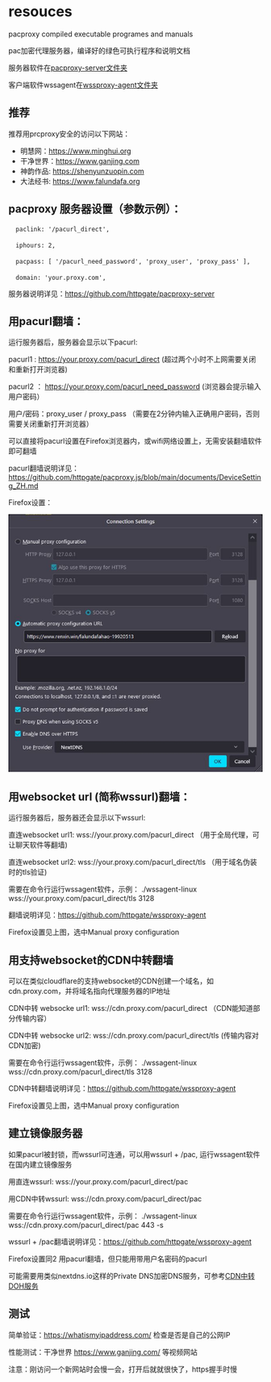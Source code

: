 # resouces

pacproxy compiled executable programes and manuals

pac加密代理服务器，编译好的绿色可执行程序和说明文档

服务器软件在[pacproxy-server文件夹](pacproxy-server)

客户端软件wssagent在[wssproxy-agent文件夹](wssproxy-agent)


## 推荐

推荐用prcproxy安全的访问以下网站：
* 明慧网：https://www.minghui.org
* 干净世界：https://www.ganjing.com
* 神韵作品: https://shenyunzuopin.com
* 大法经书: https://www.falundafa.org


## pacproxy 服务器设置（参数示例）：

```
  paclink: '/pacurl_direct',

  iphours: 2,
  
  pacpass: [ '/pacurl_need_password', 'proxy_user', 'proxy_pass' ],
  
  domain: 'your.proxy.com',
```
服务器说明详见：https://github.com/httpgate/pacproxy-server


## 用pacurl翻墙：

运行服务器后，服务器会显示以下pacurl:

pacurl1 :  https://your.proxy.com/pacurl_direct         (超过两个小时不上网需要关闭和重新打开浏览器)

pacurl2 ： https://your.proxy.com/pacurl_need_password  (浏览器会提示输入用户密码）

   用户/密码：proxy_user / proxy_pass  （需要在2分钟内输入正确用户密码，否则需要关闭重新打开浏览器）


可以直接将pacurl设置在Firefox浏览器内，或wifi网络设置上，无需安装翻墙软件即可翻墙

pacurl翻墙说明详见： https://github.com/httpgate/pacproxy.js/blob/main/documents/DeviceSetting_ZH.md

Firefox设置：

![Firefox设置图](Firefox.JPG)


## 用websocket url (简称wssurl)翻墙：

运行服务器后，服务器还会显示以下wssurl:

直连websocket url1:  wss://your.proxy.com/pacurl_direct   （用于全局代理，可让聊天软件等翻墙)

直连websocket url2:  wss://your.proxy.com/pacurl_direct/tls  （用于域名伪装时的tls验证)


需要在命令行运行wssagent软件，示例： ./wssagent-linux  wss://your.proxy.com/pacurl_direct/tls  3128

翻墙说明详见：https://github.com/httpgate/wssproxy-agent

Firefox设置见上图，选中Manual proxy configuration


## 用支持websocket的CDN中转翻墙

可以在类似cloudflare的支持websocket的CDN创建一个域名，如cdn.proxy.com，并将域名指向代理服务器的IP地址

CDN中转 websocke url1:   wss://cdn.proxy.com/pacurl_direct   （CDN能知道部分传输内容）

CDN中转 websocke url2:   wss://cdn.proxy.com/pacurl_direct/tls   (传输内容对CDN加密)


需要在命令行运行wssagent软件，示例： ./wssagent-linux  wss://cdn.proxy.com/pacurl_direct/tls  3128

CDN中转翻墙说明详见：https://github.com/httpgate/wssproxy-agent

Firefox设置见上图，选中Manual proxy configuration


## 建立镜像服务器

如果pacurl被封锁，而wssurl可连通，可以用wssurl + /pac, 运行wssagent软件在国内建立镜像服务

用直连wssurl:    wss://your.proxy.com/pacurl_direct/pac

用CDN中转wssurl: wss://cdn.proxy.com/pacurl_direct/pac


需要在命令行运行wssagent软件，示例： ./wssagent-linux  wss://cdn.proxy.com/pacurl_direct/pac  443  -s

wssurl + /pac翻墙说明详见：https://github.com/httpgate/wssproxy-agent

Firefox设置同2 用pacurl翻墙，但只能用带用户名密码的pacurl

可能需要用类似nextdns.io这样的Private DNS加密DNS服务，可参考[CDN中转DOH服务](https://github.com/httpgate/wssproxy-agent/blob/main/CDN_PROXY_DOH.md)


## 测试

简单验证：https://whatismyipaddress.com/   检查是否是自己的公网IP

性能测试：干净世界 https://www.ganjing.com/ 等视频网站

注意：刚访问一个新网站时会慢一会，打开后就就很快了，https握手时慢